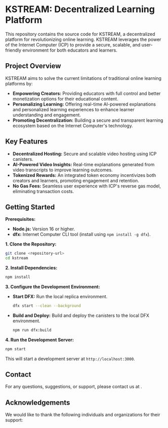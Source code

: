 # KSTREAM: Decentralized Learning Platform

This repository contains the source code for KSTREAM, a decentralized platform for revolutionizing online learning. KSTREAM leverages the power of the Internet Computer (ICP) to provide a secure, scalable, and user-friendly environment for both educators and learners.

## Project Overview

KSTREAM aims to solve the current limitations of traditional online learning platforms by:

* **Empowering Creators:** Providing educators with full control and better monetization options for their educational content.
* **Personalizing Learning:**  Offering real-time AI-powered explanations and personalized learning experiences to enhance learner understanding and engagement.
* **Promoting Decentralization:**  Building a secure and transparent learning ecosystem based on the Internet Computer's technology.

## Key Features

* **Decentralized Hosting:** Secure and scalable video hosting using ICP canisters.
* **AI-Powered Video Insights:** Real-time explanations generated from video transcripts to improve learning outcomes.
* **Tokenized Rewards:** An integrated token economy incentivizes both creators and learners, promoting engagement and retention.
* **No Gas Fees:** Seamless user experience with ICP's reverse gas model, eliminating transaction costs.

## Getting Started

**Prerequisites:**

* **Node.js:**  Version 16 or higher.
* **dfx:**  Internet Computer CLI tool (install using `npm install -g dfx`).

**1. Clone the Repository:**

```bash
git clone <repository-url>
cd kstream
```

**2. Install Dependencies:**

```bash
npm install
```

**3. Configure the Development Environment:**

* **Start DFX:** Run the local replica environment.
    ```bash
    dfx start --clean --background
    ```

* **Build and Deploy:** Build and deploy the canisters to the local DFX environment.
    ```bash
    npm run dfx:build
    ```

**4. Run the Development Server:**

```bash
npm start
```

This will start a development server at `http://localhost:3000`.

## Contact

For any questions, suggestions, or support, please contact us at .

## Acknowledgements

We would like to thank the following individuals and organizations for their support:
